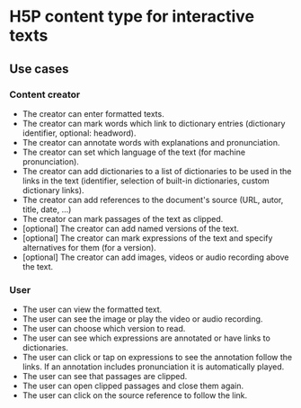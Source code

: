 # H5P content type for interactive texts

## Use cases

### Content creator

* The creator can enter formatted texts.
* The creator can mark words which link to dictionary entries (dictionary identifier, optional: headword).
* The creator can annotate words with explanations and pronunciation.
* The creator can set which language of the text (for machine pronunciation).
* The creator can add dictionaries to a list of dictionaries to be used in the links in the text (identifier, selection of built-in dictionaries, custom dictionary links).
* The creator can add references to the document's source (URL, autor, title, date, ...)
* The creator can mark passages of the text as clipped.
* [optional] The creator can add named versions of the text.
* [optional] The creator can mark expressions of the text and specify alternatives for them (for a version).
* [optional] The creator can add images, videos or audio recording above the text.

### User

* The user can view the formatted text.
* The user can see the image or play the video or audio recording.
* The user can choose which version to read.
* The user can see which expressions are annotated or have links to dictionaries.
* The user can click or tap on expressions to see the annotation follow the links. If an annotation includes pronunciation it is automatically played.
* The user can see that passages are clipped.
* The user can open clipped passages and close them again.
* The user can click on the source reference to follow the link.
